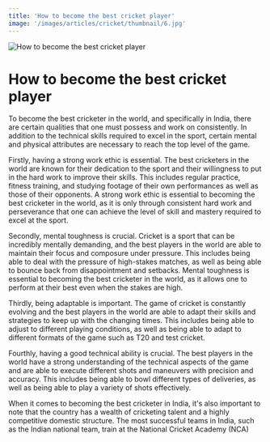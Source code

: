 ```yaml
---
title: 'How to become the best cricket player'
image: '/images/articles/cricket/thumbnail/6.jpg'
---
```


![How to become the best cricket player](/images/articles/cricket/6.jpg)

# How to become the best cricket player

To become the best cricketer in the world, and specifically in India, there are certain qualities that one must possess and work on consistently. In addition to the technical skills required to excel in the sport, certain mental and physical attributes are necessary to reach the top level of the game.

Firstly, having a strong work ethic is essential. The best cricketers in the world are known for their dedication to the sport and their willingness to put in the hard work to improve their skills. This includes regular practice, fitness training, and studying footage of their own performances as well as those of their opponents. A strong work ethic is essential to becoming the best cricketer in the world, as it is only through consistent hard work and perseverance that one can achieve the level of skill and mastery required to excel at the sport.

Secondly, mental toughness is crucial. Cricket is a sport that can be incredibly mentally demanding, and the best players in the world are able to maintain their focus and composure under pressure. This includes being able to deal with the pressure of high-stakes matches, as well as being able to bounce back from disappointment and setbacks. Mental toughness is essential to becoming the best cricketer in the world, as it allows one to perform at their best even when the stakes are high.

Thirdly, being adaptable is important. The game of cricket is constantly evolving and the best players in the world are able to adapt their skills and strategies to keep up with the changing times. This includes being able to adjust to different playing conditions, as well as being able to adapt to different formats of the game such as T20 and test cricket.

Fourthly, having a good technical ability is crucial. The best players in the world have a strong understanding of the technical aspects of the game and are able to execute different shots and maneuvers with precision and accuracy. This includes being able to bowl different types of deliveries, as well as being able to play a variety of shots effectively.

When it comes to becoming the best cricketer in India, it's also important to note that the country has a wealth of cricketing talent and a highly competitive domestic structure. The most successful teams in India, such as the Indian national team, train at the National Cricket Academy (NCA)
